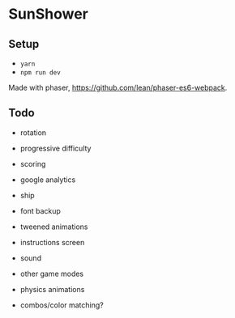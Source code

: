 # SunShower

## Setup

- `yarn`
- `npm run dev`

Made with phaser, https://github.com/lean/phaser-es6-webpack.

## Todo
- rotation
- progressive difficulty
- scoring

- google analytics
- ship

- font backup
- tweened animations

- instructions screen
- sound
- other game modes
- physics animations
- combos/color matching?